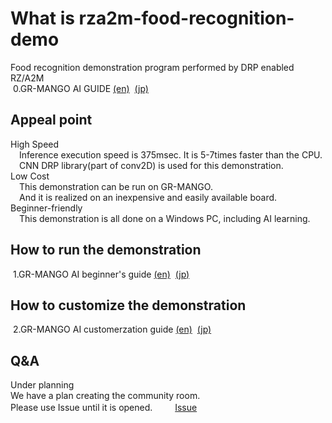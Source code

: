 ﻿# What is rza2m-food-recognition-demo
Food recognition demonstration program performed by DRP enabled RZ/A2M   
&nbsp;0.GR-MANGO AI GUIDE [(en)](https://github.com/renesas-rz/rza2m-food-recognition-demo/blob/main/e-AI_next_step_package/e-AI_next_step_package_doc/(en)e-AI_next_step_package_doc/0.GR-MANGO_AI_guide_Rev1.0.pdf)
&nbsp;[(jp)](https://github.com/renesas-rz/rza2m-food-recognition-demo/blob/main/e-AI_next_step_package/e-AI_next_step_package_doc/(jp)e-AI_next_step_package_doc/0.GR-MANGO%E3%81%A7AI%E3%82%AC%E3%82%A4%E3%83%89_Rev1.0.pdf)  

## Appeal point  
High Speed  
 Inference execution speed is 375msec. It is 5-7times faster than the CPU.  
 CNN DRP library(part of conv2D) is used for this demonstration.  
Low Cost  
 This demonstration can be run on GR-MANGO.  
 And it is realized on an inexpensive and easily available board.  
Beginner-friendly  
 This demonstration is all done on a Windows PC, including AI learning.  

## How to run the demonstration  
&nbsp;1.GR-MANGO AI beginner's guide [(en)](https://github.com/renesas-rz/rza2m-food-recognition-demo/blob/main/e-AI_next_step_package/e-AI_next_step_package_doc/(en)e-AI_next_step_package_doc/1.GR-MANGO_AI_beginner's_guide_Rev1.0.pdf)
&nbsp;[(jp)](https://github.com/renesas-rz/rza2m-food-recognition-demo/blob/main/e-AI_next_step_package/e-AI_next_step_package_doc/(jp)e-AI_next_step_package_doc/1.GR-MANGO%E3%81%A7AI_%E3%83%93%E3%82%AE%E3%83%8A%E3%83%BC%E3%82%BA%E3%82%AC%E3%82%A4%E3%83%89_Rev1.0.pdf)  

## How to customize the demonstration  
&nbsp;2.GR-MANGO AI customerzation guide  [(en)](https://github.com/renesas-rz/rza2m-food-recognition-demo/blob/main/e-AI_next_step_package/e-AI_next_step_package_doc/(en)e-AI_next_step_package_doc/2.GR-MANGO_AI_customization_guide_Rev1.0.pdf)
&nbsp;[(jp)](https://github.com/renesas-rz/rza2m-food-recognition-demo/blob/main/e-AI_next_step_package/e-AI_next_step_package_doc/(jp)e-AI_next_step_package_doc/2.GR-MANGO%E3%81%A7AI_%E3%82%AB%E3%82%B9%E3%82%BF%E3%83%9E%E3%82%A4%E3%82%BA%E3%82%AC%E3%82%A4%E3%83%89Rev1.0.pdf)  

## Q&A
Under planning  
We have a plan creating the community room.  
Please use Issue until it is opened.　　
&nbsp;[Issue](https://github.com/renesas-rz/rza2m-food-recognition-demo/issues)  
